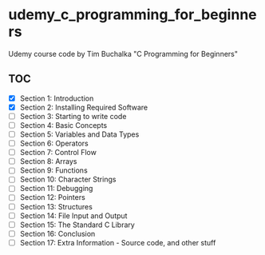 # udemy_c_programming_for_beginners

Udemy course code by Tim Buchalka "C Programming for Beginners"

## TOC

- [x] Section 1: Introduction
- [x] Section 2: Installing Required Software
- [ ] Section 3: Starting to write code
- [ ] Section 4: Basic Concepts
- [ ] Section 5: Variables and Data Types
- [ ] Section 6: Operators
- [ ] Section 7: Control Flow
- [ ] Section 8: Arrays
- [ ] Section 9: Functions
- [ ] Section 10: Character Strings
- [ ] Section 11: Debugging
- [ ] Section 12: Pointers
- [ ] Section 13: Structures
- [ ] Section 14: File Input and Output
- [ ] Section 15: The Standard C Library
- [ ] Section 16: Conclusion
- [ ] Section 17: Extra Information - Source code, and other stuff
